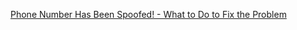 
[Phone Number Has Been Spoofed! - What to Do to Fix the Problem](https://www.techjunkie.com/phone-number-spoofed-what-to-do#What_You_Can_Do_If_Your_Number_Has_Been_Spoofed)
